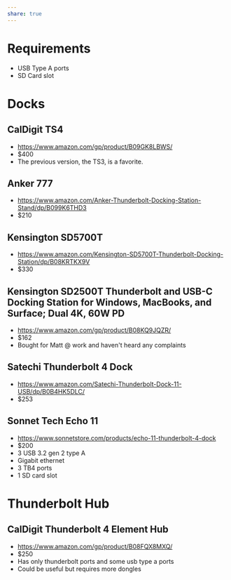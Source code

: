 ```yaml
---
share: true
---
```



# Requirements
- USB Type A ports
- SD Card slot

# Docks
## CalDigit TS4
- https://www.amazon.com/gp/product/B09GK8LBWS/
- $400
- The previous version, the TS3, is a favorite.
## Anker 777
- https://www.amazon.com/Anker-Thunderbolt-Docking-Station-Stand/dp/B099K6THD3
- $210
## Kensington SD5700T
- https://www.amazon.com/Kensington-SD5700T-Thunderbolt-Docking-Station/dp/B08KRTKX9V
- $330
## Kensington SD2500T Thunderbolt and USB-C Docking Station for Windows, MacBooks, and Surface; Dual 4K, 60W PD
- https://www.amazon.com/gp/product/B08KQ9JQZR/
- $162
- Bought for Matt @ work and haven't heard any complaints
## Satechi Thunderbolt 4 Dock
- https://www.amazon.com/Satechi-Thunderbolt-Dock-11-USB/dp/B0B4HK5DLC/
- $253
## Sonnet Tech Echo 11
- https://www.sonnetstore.com/products/echo-11-thunderbolt-4-dock
- $200
- 3 USB 3.2 gen 2 type A
- Gigabit ethernet
- 3 TB4 ports
- 1 SD card slot


# Thunderbolt Hub
## CalDigit Thunderbolt 4 Element Hub
- https://www.amazon.com/gp/product/B08FQX8MXQ/
- $250
- Has only thunderbolt ports and some usb type a ports
- Could be useful but requires more dongles
